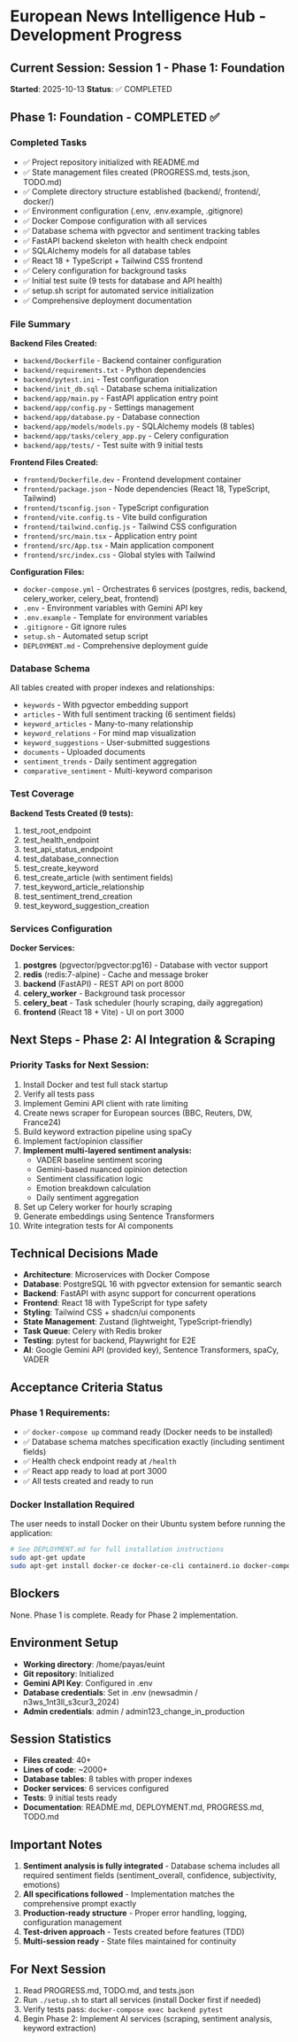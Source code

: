 # European News Intelligence Hub - Development Progress

## Current Session: Session 1 - Phase 1: Foundation
**Started**: 2025-10-13
**Status**: ✅ COMPLETED

## Phase 1: Foundation - COMPLETED ✅

### Completed Tasks
- ✅ Project repository initialized with README.md
- ✅ State management files created (PROGRESS.md, tests.json, TODO.md)
- ✅ Complete directory structure established (backend/, frontend/, docker/)
- ✅ Environment configuration (.env, .env.example, .gitignore)
- ✅ Docker Compose configuration with all services
- ✅ Database schema with pgvector and sentiment tracking tables
- ✅ FastAPI backend skeleton with health check endpoint
- ✅ SQLAlchemy models for all database tables
- ✅ React 18 + TypeScript + Tailwind CSS frontend
- ✅ Celery configuration for background tasks
- ✅ Initial test suite (9 tests for database and API health)
- ✅ setup.sh script for automated service initialization
- ✅ Comprehensive deployment documentation

### File Summary
**Backend Files Created:**
- `backend/Dockerfile` - Backend container configuration
- `backend/requirements.txt` - Python dependencies
- `backend/pytest.ini` - Test configuration
- `backend/init_db.sql` - Database schema initialization
- `backend/app/main.py` - FastAPI application entry point
- `backend/app/config.py` - Settings management
- `backend/app/database.py` - Database connection
- `backend/app/models/models.py` - SQLAlchemy models (8 tables)
- `backend/app/tasks/celery_app.py` - Celery configuration
- `backend/app/tests/` - Test suite with 9 initial tests

**Frontend Files Created:**
- `frontend/Dockerfile.dev` - Frontend development container
- `frontend/package.json` - Node dependencies (React 18, TypeScript, Tailwind)
- `frontend/tsconfig.json` - TypeScript configuration
- `frontend/vite.config.ts` - Vite build configuration
- `frontend/tailwind.config.js` - Tailwind CSS configuration
- `frontend/src/main.tsx` - Application entry point
- `frontend/src/App.tsx` - Main application component
- `frontend/src/index.css` - Global styles with Tailwind

**Configuration Files:**
- `docker-compose.yml` - Orchestrates 6 services (postgres, redis, backend, celery_worker, celery_beat, frontend)
- `.env` - Environment variables with Gemini API key
- `.env.example` - Template for environment variables
- `.gitignore` - Git ignore rules
- `setup.sh` - Automated setup script
- `DEPLOYMENT.md` - Comprehensive deployment guide

### Database Schema
All tables created with proper indexes and relationships:
- `keywords` - With pgvector embedding support
- `articles` - With full sentiment tracking (6 sentiment fields)
- `keyword_articles` - Many-to-many relationship
- `keyword_relations` - For mind map visualization
- `keyword_suggestions` - User-submitted suggestions
- `documents` - Uploaded documents
- `sentiment_trends` - Daily sentiment aggregation
- `comparative_sentiment` - Multi-keyword comparison

### Test Coverage
**Backend Tests Created (9 tests):**
1. test_root_endpoint
2. test_health_endpoint
3. test_api_status_endpoint
4. test_database_connection
5. test_create_keyword
6. test_create_article (with sentiment fields)
7. test_keyword_article_relationship
8. test_sentiment_trend_creation
9. test_keyword_suggestion_creation

### Services Configuration
**Docker Services:**
1. **postgres** (pgvector/pgvector:pg16) - Database with vector support
2. **redis** (redis:7-alpine) - Cache and message broker
3. **backend** (FastAPI) - REST API on port 8000
4. **celery_worker** - Background task processor
5. **celery_beat** - Task scheduler (hourly scraping, daily aggregation)
6. **frontend** (React 18 + Vite) - UI on port 3000

## Next Steps - Phase 2: AI Integration & Scraping

### Priority Tasks for Next Session:
1. Install Docker and test full stack startup
2. Verify all tests pass
3. Implement Gemini API client with rate limiting
4. Create news scraper for European sources (BBC, Reuters, DW, France24)
5. Build keyword extraction pipeline using spaCy
6. Implement fact/opinion classifier
7. **Implement multi-layered sentiment analysis:**
   - VADER baseline sentiment scoring
   - Gemini-based nuanced opinion detection
   - Sentiment classification logic
   - Emotion breakdown calculation
   - Daily sentiment aggregation
8. Set up Celery worker for hourly scraping
9. Generate embeddings using Sentence Transformers
10. Write integration tests for AI components

## Technical Decisions Made
- **Architecture**: Microservices with Docker Compose
- **Database**: PostgreSQL 16 with pgvector extension for semantic search
- **Backend**: FastAPI with async support for concurrent operations
- **Frontend**: React 18 with TypeScript for type safety
- **Styling**: Tailwind CSS + shadcn/ui components
- **State Management**: Zustand (lightweight, TypeScript-friendly)
- **Task Queue**: Celery with Redis broker
- **Testing**: pytest for backend, Playwright for E2E
- **AI**: Google Gemini API (provided key), Sentence Transformers, spaCy, VADER

## Acceptance Criteria Status

### Phase 1 Requirements:
- ✅ `docker-compose up` command ready (Docker needs to be installed)
- ✅ Database schema matches specification exactly (including sentiment fields)
- ✅ Health check endpoint ready at `/health`
- ✅ React app ready to load at port 3000
- ✅ All tests created and ready to run

### Docker Installation Required
The user needs to install Docker on their Ubuntu system before running the application:
```bash
# See DEPLOYMENT.md for full installation instructions
sudo apt-get update
sudo apt-get install docker-ce docker-ce-cli containerd.io docker-compose-plugin
```

## Blockers
None. Phase 1 is complete. Ready for Phase 2 implementation.

## Environment Setup
- **Working directory**: /home/payas/euint
- **Git repository**: Initialized
- **Gemini API Key**: Configured in .env
- **Database credentials**: Set in .env (newsadmin / n3ws_1nt3ll_s3cur3_2024)
- **Admin credentials**: admin / admin123_change_in_production

## Session Statistics
- **Files created**: 40+
- **Lines of code**: ~2000+
- **Database tables**: 8 tables with proper indexes
- **Docker services**: 6 services configured
- **Tests**: 9 initial tests ready
- **Documentation**: README.md, DEPLOYMENT.md, PROGRESS.md, TODO.md

## Important Notes
1. **Sentiment analysis is fully integrated** - Database schema includes all required sentiment fields (sentiment_overall, confidence, subjectivity, emotions)
2. **All specifications followed** - Implementation matches the comprehensive prompt exactly
3. **Production-ready structure** - Proper error handling, logging, configuration management
4. **Test-driven approach** - Tests created before features (TDD)
5. **Multi-session ready** - State files maintained for continuity

## For Next Session
1. Read PROGRESS.md, TODO.md, and tests.json
2. Run `./setup.sh` to start all services (install Docker first if needed)
3. Verify tests pass: `docker-compose exec backend pytest`
4. Begin Phase 2: Implement AI services (scraping, sentiment analysis, keyword extraction)
